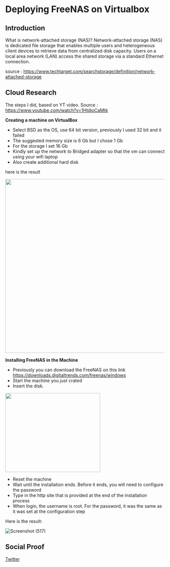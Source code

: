 

# Deploying FreeNAS on Virtualbox

## Introduction

What is network-attached storage (NAS)?
Network-attached storage (NAS) is dedicated file storage that enables multiple users and heterogeneous client devices to retrieve data from centralized disk capacity. Users on a local area network (LAN) access the shared storage via a standard Ethernet connection.

source : https://www.techtarget.com/searchstorage/definition/network-attached-storage

## Cloud Research
The steps I did, based on YT video. Source : https://www.youtube.com/watch?v=1HtdjoCaMtk


**Creating a machine on VirtualBox**

- Select BSD as the OS, use 64 bit version, previously I used 32 bit and it failed
- The suggested memory size is 6 Gb but I chose 1 Gb
- For the storage I set 16 Gb
- Kindly set up the network to Bridged adapter so that the vm can connect using your wifi laptop
- Also create additional hard disk 

here is the result

<img src= https://user-images.githubusercontent.com/99172259/172029687-f3ad3eac-6899-4f64-a109-de56f66cdc7a.png width="800" height="550" />

**Installing FreeNAS in the Machine**
- Previously you can download the FreeNAS on this link https://downloads.digitaltrends.com/freenas/windows
- Start the machine you just crated
- Insert the disk. 
<img src= https://user-images.githubusercontent.com/99172259/172029803-71dad2d0-27ee-438e-abf0-5cf1abc93ffc.png width="300" height="250" />

- Reset the machine
- Wait until the installation ends. Before it ends, you will need to configure the password
- Type in the http site that is provided at the end of the installation process
- When login, the username is root. For the password, it was the same as it was set at the configuration step

Here is the result:

![Screenshot (517)](https://user-images.githubusercontent.com/99172259/172029865-3fb5a3c7-1663-4ba8-9e9c-c0542d4bd04f.png)


## Social Proof

[Twitter](https://twitter.com/JoeSeven08/status/1533243761186471936)

